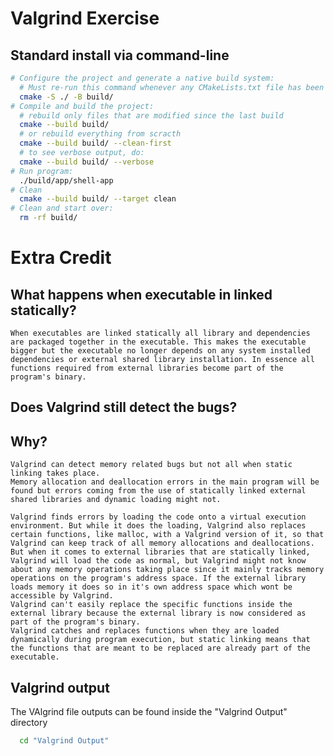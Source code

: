 # Valgrind Exercise

## Standard install via command-line
```bash
# Configure the project and generate a native build system:
  # Must re-run this command whenever any CMakeLists.txt file has been changed.
  cmake -S ./ -B build/
# Compile and build the project:
  # rebuild only files that are modified since the last build
  cmake --build build/
  # or rebuild everything from scracth
  cmake --build build/ --clean-first
  # to see verbose output, do:
  cmake --build build/ --verbose
# Run program:
  ./build/app/shell-app
# Clean
  cmake --build build/ --target clean
# Clean and start over:
  rm -rf build/
```

# Extra Credit
## What happens when executable in linked statically?
    When executables are linked statically all library and dependencies are packaged together in the executable. This makes the executable bigger but the executable no longer depends on any system installed dependencies or external shared library installation. In essence all functions required from external libraries become part of the program's binary.

## Does Valgrind still detect the bugs?
## Why?
    Valgrind can detect memory related bugs but not all when static linking takes place. 
    Memory allocation and deallocation errors in the main program will be found but errors coming from the use of statically linked external shared libraries and dynamic loading might not.
    
    Valgrind finds errors by loading the code onto a virtual execution environment. But while it does the loading, Valgrind also replaces certain functions, like malloc, with a Valgrind version of it, so that Valgrind can keep track of all memory allocations and deallocations. 
    But when it comes to external libraries that are statically linked, Valgrind will load the code as normal, but Valgrind might not know about any memory operations taking place since it mainly tracks memory operations on the program's address space. If the external library loads memory it does so in it's own address space which wont be accessible by Valgrind.
    Valgrind can't easily replace the specific functions inside the external library because the external library is now considered as part of the program's binary. 
    Valgrind catches and replaces functions when they are loaded dynamically during program execution, but static linking means that the functions that are meant to be replaced are already part of the executable.


## Valgrind output
The VAlgrind file outputs can be found inside the "Valgrind Output" directory
```bash
  cd "Valgrind Output"
```